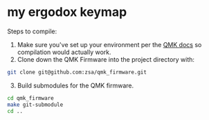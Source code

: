 # my ergodox keymap

Steps to compile:

1. Make sure you've set up your environment per the [QMK docs](https://docs.qmk.fm/#/newbs_getting_started?id=set-up-your-environment) so compilation would actually work.
2. Clone down the QMK Firmware into the project directory with:

  ```bash
  git clone git@github.com:zsa/qmk_firmware.git
  ```

3. Build submodules for the QMK firmware.

  ```bash
  cd qmk_firmware
  make git-submodule
  cd ..
  ```
